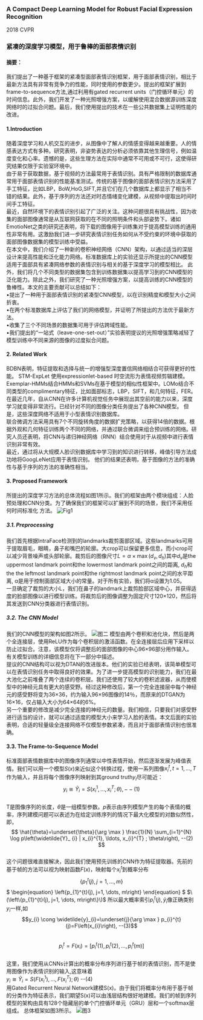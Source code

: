 ### A Compact Deep Learning Model for Robust Facial Expression Recognition
2018 CVPR  
### 紧凑的深度学习模型，用于鲁棒的面部表情识别   
#### 摘要：
我们提出了一种基于框架的紧凑型面部表情识别框架，用于面部表情识别，相比于最新方法具有非常有竞争力的性能，同时使用的参数更少。提出的框架扩展到frame-to-sequence方法,通过利用有gated recurrent units（门控循环单元）的时间信息。此外，我们开发了一种光照增强方案，以缓解使用混合数据源训练深度网络时的过拟合问题。最后，我们使用提出的技术在一些公共数据集上证明性能的改进。  
#### 1.Introduction  
随着深度学习和人机交互的进步，从图像中了解人的情感变得越来越重要。人的情感表达方式有多种。研究表明，非姿势表达的分析必须依靠其他生理信号，例如温度变化和心率。遗憾的是，这些生理方法在实际中通常不可用或不可行，这使得研究结果仅限于实验室环境中。  
由于易于获取数据，基于视频的方法最常用于表情识别。具有严格限制的数据库通常用于面部表情识别的性能基准测试。传统的基于图像的面部表情识别方法采用了手工特征，比如LBP，BoW,HoG,SIFT,并且它们在几个数据库上都显示了相当不错的结果。此外，基于序列的方法还对时态情绪变化建模，从视频中提取出时间时间手工特征。   
最近，自然环境下的表情识别引起了广泛的关注。这种问题很具有挑战性，因为收集的面部图像通常是从互联网获取的在不同的照明条件和头部姿势下。诸如EmotioNet之类的研究还表明，将下载的图像用于训练集对于提高模型训练的通用性非常有用。这激励我们进一步研究表情识别任务如何从不受约束的环境中获取的面部图像数据集的模型训练中受益。  
在本文中，我们介绍了一种新的卷积神经网络（CNN）架构，以通过适当的深层设计来提高性能和泛化能力网络。标准数据库上的实验还显示所提出的CNN模型适用于面部具有紧凑网络参数的表情识别与相关的基于深度学习的模型相比。 此外，我们将几个不同类型的数据集包含到训练数据集以提高学习到的CNN模型的泛化能力。除此之外，我们研究了一种光照增强方案，以提高训练的CNN模型的鲁棒性。本文的主要贡献可以总结如下：  
•提出了一种用于面部表情识别的紧凑型CNN模型，以在识别精度和模型大小之间折衷。  
•在两个标准数据库上评估了我们的网络模型，并证明了所提出的方法优于最新方法。  
•收集了三个不同场景的数据集可用于评估跨域性能。  
•我们提出的“一站式（leave-one-set-out）”实验表明提议的光照增强策略减轻了模型训练中不同来源的图像的过度拟合问题。  
#### 2. Related Work  
BDBN表明，特征提取和选择与统一的增强型深度置信网络相结合可获得更好的性能。 STM-ExpLet 使用expressionlet-based 时空流形为表情视频剪辑建模。Exemplar-HMMs结合HMMs和SVMs在基于模型的相似性框架中。LOMo结合不同类型的complimentary特征，比如面部标志，LBP，SIFT，和几何特征，FER。  
在最近几年，自从CNN在许多计算机视觉任务中展现出其空前的能力以来，深度学习就变得非常流行。已经针对不同的图像分类任务提出了各种CNN模型。 但是，这些深度网络不适用于小型表情识别数据库。  
联合微调方法采用具有7个不同旋转角度的数据扩充策略，以获得14倍的数据。根据外观和几何特征训练两个不同的网络，并通过联合微调来组合预训练的网络。研究人员还表明，将CNN与递归神经网络（RNN）结合使用对于从视频中进行表情识别非常有效。  
最近，通过将从大规模人脸识别数据库中学习到的知识进行转移，峰值引导方法成功地将GoogLeNet应用于表情识别。 他们的结果还表明，基于图像的方法的准确性与基于序列的方法的准确性相当。  
#### 3. Proposed Framework   
所提出的深度学习方法的总体流程如图1所示。我们的框架由两个模块组成：人脸预处理和CNN分类。为了确保我们的框架可以扩展到不同的场景，我们不采用任何时间标准化
方法。  ![Fig1](https://github.com/David-on-Code/Facial-expression-recognizition/blob/master/Compact_DL_FER/Fig1.png)  
##### 3.1. Preprocessing   
我们首先根据IntraFace检测到的landmarks裁剪面部区域。这些landmarks可用于提取眉毛，眼睛，鼻子和嘴巴的轮廓。大crop可以保留更多信息，而小crop可以减少背景噪声或头部轮廓。裁剪后的图像尺寸$L=\alpha \times \max \left(d_{v}, d_{h}\right)$其中$d_{v}$是the uppermost landmark point和the lowermost landmark point之间的距离, $d_{h}$和the the leftmost landmark point和the rightmost landmark point之间的水平距离, α是用于控制面部区域大小的常量。对于所有实验，我们将α设置为1.05。  
一旦确定了裁剪的大小L，我们在鼻子的landmark上裁剪脸部区域中心，并获得适度的脸部图像以进行模型训练。将裁剪后的图像调整为固定尺寸120×120，然后将其发送到CNN分类器进行表情识别。  
##### 3.2. The CNN Model   
我们的CNN模型的架构如图2所示。 ![图二](https://github.com/David-on-Code/Facial-expression-recognizition/blob/master/Compact_DL_FER/Fig2.png) 模型由两个卷积和池化块，然后是两个全连接层，使用ReLU作为每个卷积层的激活函数。在全连接层后应用下采样以防止过拟合。注意，该模型仅将调整后的面部图像的中心96×96部分用作输入。有关模型训练的详细信息将在下一部分中描述。  
提议的CNN结构可以视为DTAN的改进版本。他们的实验已经表明，该简单模型可以在表情识别任务中取得良好的效果。为了进一步提高模型的识别能力，我们在最大池化之前堆叠了两个连续的卷积层。我们还使用了较大的卷积滤波器，从而使模型中的神经元具有更大的感受野。经过这种修改后，第一个完全连接层中每个神经元的感受野将变为36×36，约为输入96×96图像的14％，而原来的DTGAN为16×16，仅占输入大小为64×64的6%。  
另一个重要的修改是减少完全连接的神经元的数量。我们相信，只要我们对感受野进行适当的设计，就可以通过适度的模型大小来学习人脸的表情。本文后面的实验表明，合适的轻量级全连接网络不仅模型参数紧凑，而且对于面部表情识别也很准确。  
#### 3.3. The Frame-to-Sequence Model  
标准面部表情数据库中的图像序列通常以中性表情开始，然后逐渐发展为峰值表情。我们可以用一个模型$S(x)$来近似这个转换过程，使用一系列图像$x_{i}^{t}, t=1, \ldots, T$作为输入，并且将每个图像序列映射到其ground truth$y_{i}$尽可能近：
$$
y_{i} \cong \widetilde{Y}_ {i}=S\left(x_{i}^{1}, \ldots, x_{i}^{T} ; \theta\right), --(1)
$$   
T是图像序列的长度，$\theta$是一组模型参数。$p$表示由序列模型产生的每个表情的概率，序列建模问题可以表述为在给定训练序列的情况下最大化模型的对数似然性，即，  
 $$
\hat{\theta}=\underset{\theta}{\arg \max } \frac{1}{N} \sum_{i=1}^{N} \log p\left(\widetilde{Y}_ {i} | x_{i}^{1}, \ldots, x_{i}^{T} ; \theta\right), --(2)
$$  
这个问题很难直接解决，因此我们使用预先训练的CNN作为特征提取器。先前的基于帧的方法可以视为映射函数$F(x)$，映射每个$x_{i}^{t}$到概率分布 
$$
\left\{p_{1}^{t}(j), j=1, \dots, m\right\} $$ 
$
\begin{equation}
\left\{p_{1}^{t}(j), j=1, \dots, m\right\}
\end{equation}
$
$\(\left\{p_{1}^{t}(j), j=1, \dots, m\right\}\)$
所以最大概率索引$p_{i}^{t}(j), \widetilde{y}_ {i}$像正确类别$y_{i}$一样,如  
$$y_{i} \cong \widetilde{y}_{i}=\underset{j}{\arg \max } p_{i}^{t}(j)=F\left(x_{i}\right), --(3)$$  
$$p_{i}^{t}=F\left(x_{i}\right)=\left[p_{i}^{t}(1), p_{i}^{t}(2), \ldots, p_{i}^{t}(m)\right]$$  
这里，我们使用从CNNs计算出的概率分布序列进行基于帧的表情识别，而不是使用图像作为表情识别的输入,这意味着  
$y_{i} \cong \widetilde{Y}_ {i}=S\left(F\left(x_{i}^{1}\right), \ldots, F\left(x_{i}^{T}\right) ; \theta\right)$ --(4)  
用Gated Recurrent Neural Network建模S(x)。由于我们将概率分布用于基于帧的分类作为特征表示，我们期望S(x)可以由浅层结构很好地建模。我们的帧到序列模型的架构由具有128个隐藏层的单个门控循环单元（GRU）层和一个softmax层组成。 总体框架如图3所示。
![图3](https://github.com/David-on-Code/Facial-expression-recognizition/blob/master/Compact_DL_FER/Fig3.png)




